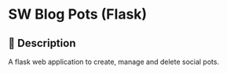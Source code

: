 # SW Blog Pots (Flask)

## 📄 Description
A flask web application to create, manage and delete social pots.
